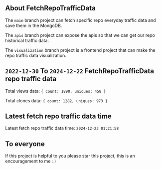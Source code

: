## About FetchRepoTrafficData

The `main` branch project can fetch specific repo everyday traffic data and save them in the MongoDB.

The `apis` branch project can expose the apis so that we can get our repo historical traffic data.

The `visualization` branch project is a frontend project that can make the repo traffic data visualization.

## `2022-12-30` To `2024-12-22` FetchRepoTrafficData repo traffic data

Total views data: `{ count: 1890, uniques: 458 }`

Total clones data: `{ count: 1282, uniques: 973 }`

## Latest fetch repo traffic data time

Latest fetch repo traffic data time: `2024-12-23 01:21:58`

## To everyone

If this project is helpful to you please star this project, this is an encouragement to me `:)`



